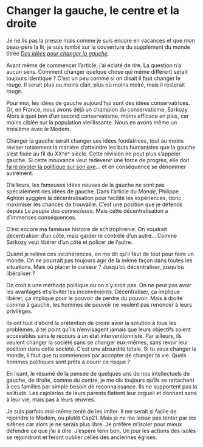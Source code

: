 # Changer la gauche, le centre et la droite

Je ne lis pas la presse mais comme je suis encore en vacances et que mon beau-père la lit, je suis tombé sur la couverture du supplément du monde titrée [*Des idées pour changer la gauche*](http://www.lemonde.fr/le-monde-2/article/2008/08/22/gauche-des-idees-pour-une-refondation_1086950_1004868.html).<span id="more-2665"></span>

Avant même de commencer l’article, j’ai éclaté de rire. La question n’a aucun sens. Comment changer quelque chose qui même différent serait toujours identique ? C’est un peu comme si on disait il faut changer le rouge. Il serait plus ou moins clair, plus où moins moiré, mais il resterait rouge.

Pour moi, les idées de gauche aujourd’hui sont des idées conservatrices. Or, en France, nous avons déjà un champion du conservatisme, Sarkozy. Alors à quoi bon d’un second conservatisme, moins efficace en plus, car moins ciblée sur la population vieillissante. Nous en avons même un troisième avec le Modem.

Changer la gauche serait changer ses idées fondatrices, tout au moins réviser totalement la manière d’atteindre les buts humanistes que la gauche s’est fixée au fil du XX^e^ siècle. Cette révision ne peut plus s’appeler gauche. Si cette mouvance veut redevenir une force de progrès, elle doit [faire pivoter la politique sur son axe](https://tcrouzet.com/2006/11/06/troisieme-voie-en-image/)… et en conséquence se dénommer autrement.

D’ailleurs, les fameuses idées neuves de la gauche ne sont pas spécialement des idées de gauche. Dans l’article du *Monde*, Philippe Aghion suggère la décentralisation pour facilité les expériences, donc maximiser les chances de trouvaille. C’est une position que je défends depuis *Le peuple des connecteurs*. Mais cette décentralisation a d’immenses conséquences.

C’est encore ma fameuse histoire de schizophrénie. On voudrait décentraliser d’un côté, mais garder le contrôle d’un autre… Comme Sarkozy veut libérer d’un côté et policer de l’autre.

Quand je relève ces incohérences, on me dit qu’il faut de tout pour faire un monde. On ne pourrait pas toujours agir de la même façon dans toutes les situations. Mais où placer le curseur ? Jusqu’où décentraliser, jusqu’où libéraliser ?

On croit à une méthode politique ou on n’y croit pas. On ne peut pas avoir les avantages et s’éviter les inconvénients. Décentraliser, ça implique libérer, ça implique pour le pouvoir de perdre du pouvoir. Mais à droite comme à gauche, les hommes de pouvoir ne veulent pas renoncer à leurs privilèges.

Ils ont tout d’abord la prétention de croire avoir la solution à tous les problèmes, à tel point qu’ils n’envisagent jamais que leurs objectifs soient accessibles sans le recours à un état interventionniste. Par ailleurs, ils veulent changer la société sans se changer eux-mêmes, sans revoir leur position dans cette société. C’est une absurdité totale. Si tu veux changer le monde, il faut que tu commences par accepter de changer ta vie. Quels hommes politiques sont prêts à courir ce risque ?

En lisant, le résumé de la pensée de quelques uns de nos intellectuels de gauche, de droite, comme du centre, je me dis toujours qu’ils se rattachent à ces familles par simple besoin de reconnaissance. Ils ne supportent pas la solitude. Les cajoleries de leurs parents flattent leur orgueil et donnent sens à leur vie, mais pas à leurs œuvres.

Je suis parfois moi-même tenté de les imiter. Il me serait si facile de rejoindre le Modem, ou plutôt Cap21. Mais je ne me laisse pas tenter par les sirènes car alors je ne serais plus libre. Je préfère m’isoler pour mieux défendre ce que j’ai à dire. J’espère tenir bon. Un jour les actions des isolés se rejoindront et feront oublier celles des anciennes églises.